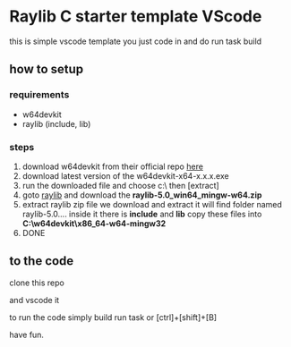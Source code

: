 # Raylib C starter template VScode
this is simple vscode template
you just code in and do run task build


## how to setup

### requirements
* w64devkit
* raylib (include, lib)

### steps

1. download w64devkit from their official repo [here](https://github.com/skeeto/w64devkit/releases)
1. download latest version of the w64devkit-x64-x.x.x.exe 
1. run the downloaded file and choose c:\ then [extract]
1. goto [raylib](https://github.com/raysan5/raylib/releases/tag/5.0) and download the **raylib-5.0_win64_mingw-w64.zip** 
1. extract raylib zip file we download and extract it will find folder named raylib-5.0.... inside it there is **include** and **lib** copy these files into **C:\w64devkit\x86_64-w64-mingw32**
1. DONE


## to the code
clone this repo

and vscode it

to run the code simply build run task or [ctrl]+[shift]+[B]

have fun.